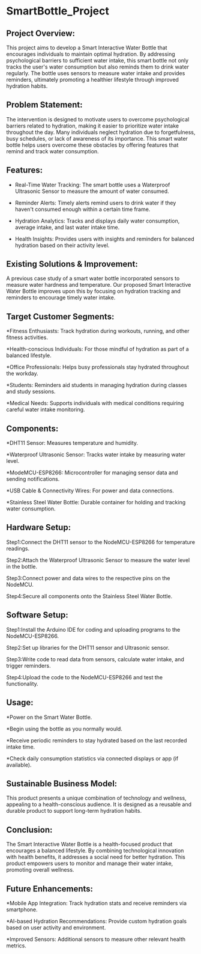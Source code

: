 # SmartBottle_Project

## Project Overview:
This project aims to develop a Smart Interactive Water Bottle that encourages individuals to maintain optimal hydration. 
By addressing psychological barriers to sufficient water intake, this smart bottle not only tracks the user's water 
consumption but also reminds them to drink water regularly. The bottle uses sensors to measure water intake and provides 
reminders, ultimately promoting a healthier lifestyle through improved hydration habits.

## Problem Statement:
The intervention is designed to motivate users to overcome psychological barriers related to hydration, 
making it easier to prioritize water intake throughout the day. Many individuals neglect hydration due to
forgetfulness, busy schedules, or lack of awareness of its importance. This smart water bottle helps users 
overcome these obstacles by offering features that remind and track water consumption.

## Features:
- Real-Time Water Tracking: The smart bottle uses a Waterproof Ultrasonic Sensor to measure the amount of water consumed.

- Reminder Alerts: Timely alerts remind users to drink water if they haven't consumed enough within a certain time frame.

- Hydration Analytics: Tracks and displays daily water consumption, average intake, and last water intake time.

- Health Insights: Provides users with insights and reminders for balanced hydration based on their activity level.

## Existing Solutions & Improvement:
A previous case study of a smart water bottle incorporated sensors to measure water hardness and temperature. 
Our proposed Smart Interactive Water Bottle improves upon this by focusing on hydration tracking and reminders 
to encourage timely water intake.

## Target Customer Segments:
*Fitness Enthusiasts: Track hydration during workouts, running, and other fitness activities.

*Health-conscious Individuals: For those mindful of hydration as part of a balanced lifestyle.

*Office Professionals: Helps busy professionals stay hydrated throughout the workday.

*Students: Reminders aid students in managing hydration during classes and study sessions.

*Medical Needs: Supports individuals with medical conditions requiring careful water intake monitoring.

## Components:
*DHT11 Sensor: Measures temperature and humidity.

*Waterproof Ultrasonic Sensor: Tracks water intake by measuring water level.

*ModeMCU-ESP8266: Microcontroller for managing sensor data and sending notifications.

*USB Cable & Connectivity Wires: For power and data connections.

*Stainless Steel Water Bottle: Durable container for holding and tracking water consumption.

## Hardware Setup:
Step1:Connect the DHT11 sensor to the NodeMCU-ESP8266 for temperature readings.

Step2:Attach the Waterproof Ultrasonic Sensor to measure the water level in the bottle.

Step3:Connect power and data wires to the respective pins on the NodeMCU.

Step4:Secure all components onto the Stainless Steel Water Bottle.

## Software Setup:
Step1:Install the Arduino IDE for coding and uploading programs to the NodeMCU-ESP8266.

Step2:Set up libraries for the DHT11 sensor and Ultrasonic sensor.

Step3:Write code to read data from sensors, calculate water intake, and trigger reminders.

Step4:Upload the code to the NodeMCU-ESP8266 and test the functionality.

## Usage:
*Power on the Smart Water Bottle.

*Begin using the bottle as you normally would.

*Receive periodic reminders to stay hydrated based on the last recorded intake time.

*Check daily consumption statistics via connected displays or app (if available).

## Sustainable Business Model:
This product presents a unique combination of technology and wellness, appealing to a health-conscious audience. 
It is designed as a reusable and durable product to support long-term hydration habits.

## Conclusion:
The Smart Interactive Water Bottle is a health-focused product that encourages a balanced lifestyle.
By combining technological innovation with health benefits, it addresses a social need for better hydration. 
This product empowers users to monitor and manage their water intake, promoting overall wellness.

## Future Enhancements:
*Mobile App Integration: Track hydration stats and receive reminders via smartphone.

*AI-based Hydration Recommendations: Provide custom hydration goals based on user activity and environment.

*Improved Sensors: Additional sensors to measure other relevant health metrics.
